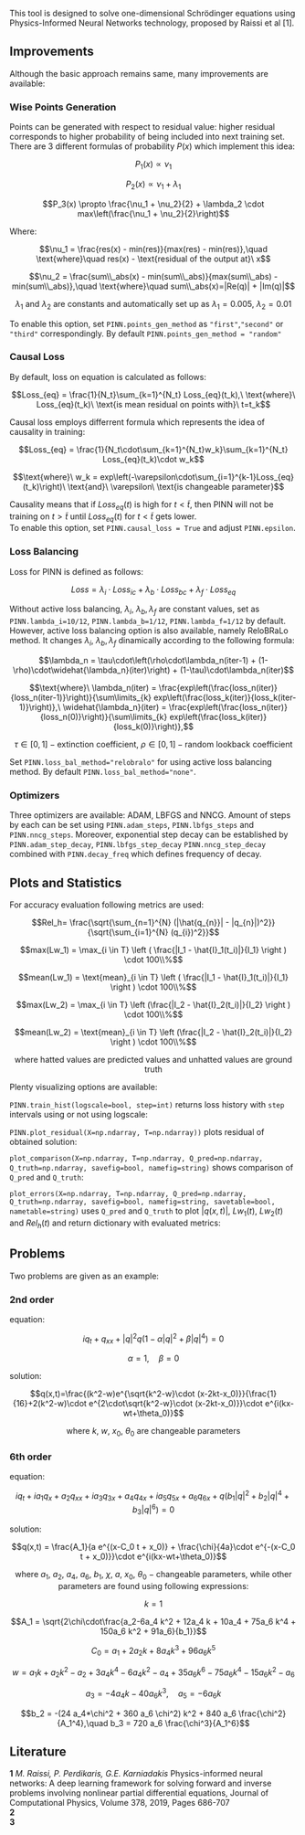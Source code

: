 This tool is designed to solve one-dimensional Schrödinger equations using Physics-Informed Neural Networks technology, proposed by Raissi et al [1].

## Improvements
Although the basic approach remains same, many improvements are available:  
### Wise Points Generation  
Points can be generated with respect to residual value: higher residual corresponds to higher probability of being included into next training set. There are 3 different formulas of probability $P(x)$ which implement this idea:  

$$P_1(x) \propto \nu_1$$  

$$P_2(x) \propto \nu_1 + \lambda_1$$  

$$P_3(x) \propto \frac{\nu_1 + \nu_2}{2} + \lambda_2 \cdot max\left(\frac{\nu_1 + \nu_2}{2}\right)$$

Where:  

$$\nu_1 = \frac{res(x) - min(res)}{max(res) - min(res)},\quad \text{where}\quad res(x) - \text{residual of the output at}\ x$$  

$$\nu_2 = \frac{sum\\_abs(x) - min(sum\\_abs)}{max(sum\\_abs) - min(sum\\_abs)},\quad \text{where}\quad sum\\_abs(x)=|Re(q)| + |Im(q)|$$

$$\lambda_1\ \text{and}\ \lambda_2\ \text{are constants and automatically set up as}\ \lambda_1=0.005,\ \lambda_2 = 0.01$$  

To enable this option, set `PINN.points_gen_method` as `"first"`,`"second"` or `"third"` correspondingly. By default `PINN.points_gen_method = "random"`  
### Causal Loss  
By default, loss on equation is calculated as follows:  

$$Loss_{eq} = \frac{1}{N_t}\sum_{k=1}^{N_t} Loss_{eq}(t_k),\ \text{where}\ Loss_{eq}(t_k)\ \text{is mean residual on points with}\ t=t_k$$  

Causal loss employs differrent formula which represents the idea of causality in training:  

$$Loss_{eq} = \frac{1}{N_t\cdot\sum_{k=1}^{N_t}w_k}\sum_{k=1}^{N_t} Loss_{eq}(t_k)\cdot w_k$$  

$$\text{where}\ w_k = exp\left(-\varepsilon\cdot\sum_{i=1}^{k-1}Loss_{eq}(t_k)\right)\ \text{and}\ \varepsilon\ \text{is changeable parameter}$$  

Causality means that if $Loss_{eq}(t)$ is high for $t<\tilde{t}$, then PINN will not be training on $t>\tilde{t}$ until $Loss_{eq}(t)$ for $t<\tilde{t}$ gets lower.  
To enable this option, set `PINN.causal_loss = True` and adjust `PINN.epsilon`.  

### Loss Balancing  
Loss for PINN is defined as follows:  

$$Loss = \lambda_i\cdot Loss_{ic} + \lambda_b\cdot Loss_{bc} + \lambda_f\cdot Loss_{eq}$$  

Without active loss balancing, $\lambda_i,\ \lambda_b, \lambda_f$ are constant values, set as `PINN.lambda_i=10/12`, `PINN.lambda_b=1/12`, `PINN.lambda_f=1/12` by default. However, active loss balancing option is also available, namely ReloBRaLo method. It changes $\lambda_i,\ \lambda_b, \lambda_f$ dinamically according to the following formula:  

$$\lambda_n = \tau\cdot\left(\rho\cdot\lambda_n(iter-1) + (1-\rho)\cdot\widehat{\lambda_n}(iter)\right) + (1-\tau)\cdot\lambda_n(iter)$$  

$$\text{where}\ \lambda_n(iter) = \frac{exp\left(\frac{loss_n(iter)}{loss_n(iter-1)}\right)}{\sum\limits_{k} exp\left(\frac{loss_k(iter)}{loss_k(iter-1)}\right)},\ \widehat{\lambda_n}(iter) = \frac{exp\left(\frac{loss_n(iter)}{loss_n(0)}\right)}{\sum\limits_{k} exp\left(\frac{loss_k(iter)}{loss_k(0)}\right)},$$  

$$\tau \in[0,1] - \text{extinction coefficient},\ \rho \in[0,1] - \text{random lookback coefficient}$$

Set `PINN.loss_bal_method="relobralo"` for using active loss balancing method. By default `PINN.loss_bal_method="none"`.
### Optimizers  
Three optimizers are available: ADAM, LBFGS and NNCG. Amount of steps by each can be set using `PINN.adam_steps`, `PINN.lbfgs_steps` and `PINN.nncg_steps`. Moreover, exponential step decay can be established by `PINN.adam_step_decay`, `PINN.lbfgs_step_decay` `PINN.nncg_step_decay` combined with `PINN.decay_freq` which defines frequency of decay.  

## Plots and Statistics
For accuracy evaluation following metrics are used:  

$$Rel_h= \frac{\sqrt{\sum_{n=1}^{N} (|\hat{q_{n}}| - |q_{n}|)^2}}{\sqrt{\sum_{i=1}^{N} (q_{i})^2}}$$  

$$max(Lw_1) = \max_{i \in T} \left ( \frac{|I_1 - \hat{I}_1(t_i)|}{I_1} \right ) \cdot 100\\%$$  

$$mean(Lw_1) = \text{mean}_{i \in T} \left ( \frac{|I_1 - \hat{I}_1(t_i)|}{I_1} \right ) \cdot 100\\%$$  

$$max(Lw_2) = \max_{i \in T} \left (\frac{|I_2 - \hat{I}_2(t_i)|}{I_2} \right ) \cdot 100\\%$$  

$$mean(Lw_2) = \text{mean}_{i \in T} \left (\frac{|I_2 - \hat{I}_2(t_i)|}{I_2} \right ) \cdot 100\\%$$  

$$\text{where hatted values are predicted values and unhatted values are ground truth}$$  

Plenty visualizing options are available:  

`PINN.train_hist(logscale=bool, step=int)` returns loss history with `step` intervals using or not using logscale:  

`PINN.plot_residual(X=np.ndarray, T=np.ndarray))` plots residual of obtained solution:  

`plot_comparison(X=np.ndarray, T=np.ndarray, Q_pred=np.ndarray, Q_truth=np.ndarray, savefig=bool, namefig=string)` shows comparison of `Q_pred` and `Q_truth`:  

`plot_errors(X=np.ndarray, T=np.ndarray, Q_pred=np.ndarray, Q_truth=np.ndarray, savefig=bool, namefig=string, savetable=bool, nametable=string)` uses `Q_pred` and `Q_truth` to plot $|q(x,t)|$, $Lw_1(t)$, $Lw_2(t)$ and $Rel_h(t)$ and return dictionary with evaluated metrics:  

## Problems  
Two problems are given as an example:
### 2nd order  
equation:  

$$iq_t + q_{xx} + |q|^2 q (1 - \alpha |q|^2 + \beta |q|^4) = 0$$  

$$\alpha=1,\quad \beta=0$$  

solution:  

$$q(x,t)=\frac{(k^2-w)e^{\sqrt{k^2-w}\cdot (x-2kt-x_0)}}{\frac{1}{16}+2(k^2-w)\cdot e^{2\cdot\sqrt{k^2-w}\cdot (x-2kt-x_0)}}\cdot e^{i(kx-wt+\theta_0)}$$  

$$\text{where}\ k,\ w,\ x_0,\ \theta_0\ \text{are changeable parameters}$$  

### 6th order  
equation:  

$$iq_t + ia_1q_x + a_2q_{xx} + ia_3q_{3x} + a_4q_{4x} + ia_5q_{5x} + a_6q_{6x} + q(b_1|q|^2 +b_2|q|^4 + b_3|q|^6)=0$$  

solution:  

$$q(x,t) = \frac{A_1}{a e^{(x-C_0 t + x_0)} + \frac{\chi}{4a}\cdot e^{-(x-C_0 t + x_0)}}\cdot e^{i(kx-wt+\theta_0)}$$

$$\text{where}\ a_1,\ a_2,\ a_4,\ a_6,\ b_1,\ \chi,\ a,\ x_0,\ \theta_0 - \text{changeable parameters, while other parameters are found using following expressions:}$$

$$k=1$$  

$$A_1 = \sqrt{2\chi\cdot\frac{a_2-6a_4 k^2 + 12a_4 k + 10a_4 + 75a_6 k^4 + 150a_6 k^2 + 91a_6}{b_1}}$$  

$$C_0= a_1 + 2 a_2 k + 8a_4 k^3 + 96 a_6 k^5$$  

$$w = a_1 k + a_2 k^2 - a_2 + 3a_4 k^4 - 6 a_4 k^2 - a_4 + 35 a_6 k^6 - 75 a_6 k^4 - 15 a_6 k^2 - a_6$$  

$$a_3 = -4a_4 k - 40 a_6 k^3,\quad a_5 = -6 a_6 k$$

$$b_2 = -(24 a_4*\chi^2 + 360 a_6 \chi^2) k^2 + 840 a_6 \frac{\chi^2}{A_1^4},\quad b_3 = 720 a_6 \frac{\chi^3}{A_1^6}$$  

## Literature
**1** *M. Raissi, P. Perdikaris, G.E. Karniadakis* Physics-informed neural networks: A deep learning framework for solving forward and inverse problems involving nonlinear partial differential equations, Journal of Computational Physics, Volume 378, 2019, Pages 686-707  
**2**   
**3**  
